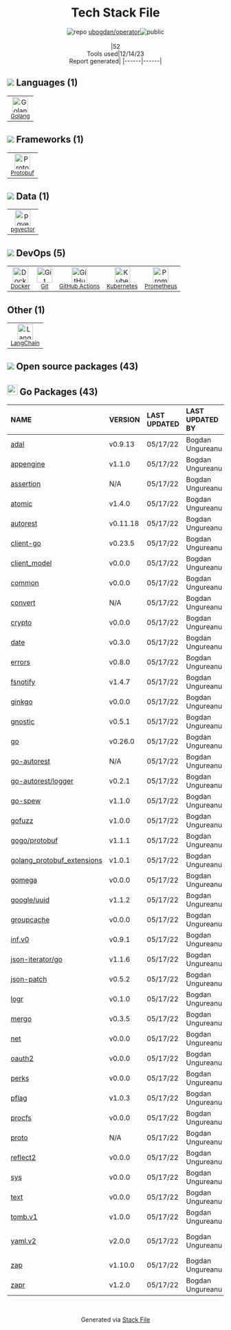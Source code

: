 <!--
&lt;--- Readme.md Snippet without images Start ---&gt;
## Tech Stack
ubogdan/operator is built on the following main stack:

- [Golang](http://golang.org/) – Languages
- [Kubernetes](http://kubernetes.io/) – Container Tools
- [Prometheus](http://prometheus.io/) – Monitoring Tools
- [Protobuf](https://developers.google.com/protocol-buffers/) – Serialization Frameworks
- [GitHub Actions](https://github.com/features/actions) – Continuous Integration
- [LangChain](https://github.com/hwchase17/langchain) – Large Language Model Tools
- [pgvector](https://github.com/pgvector/pgvector/) – Database Tools
- [Docker](https://www.docker.com/) – Virtual Machine Platforms & Containers

Full tech stack [here](/techstack.md)

&lt;--- Readme.md Snippet without images End ---&gt;

&lt;--- Readme.md Snippet with images Start ---&gt;
## Tech Stack
ubogdan/operator is built on the following main stack:

- <img width='25' height='25' src='https://img.stackshare.io/service/1005/O6AczwfV_400x400.png' alt='Golang'/> [Golang](http://golang.org/) – Languages
- <img width='25' height='25' src='https://img.stackshare.io/service/1885/21_d3cvM.png' alt='Kubernetes'/> [Kubernetes](http://kubernetes.io/) – Container Tools
- <img width='25' height='25' src='https://img.stackshare.io/service/2501/default_3cf1b307194b26782be5cb209d30360580ae5b3c.png' alt='Prometheus'/> [Prometheus](http://prometheus.io/) – Monitoring Tools
- <img width='25' height='25' src='https://img.stackshare.io/service/4393/ma2jqJKH_400x400.png' alt='Protobuf'/> [Protobuf](https://developers.google.com/protocol-buffers/) – Serialization Frameworks
- <img width='25' height='25' src='https://img.stackshare.io/service/11563/actions.png' alt='GitHub Actions'/> [GitHub Actions](https://github.com/features/actions) – Continuous Integration
- <img width='25' height='25' src='https://img.stackshare.io/service/48790/default_5b6c6b73f1ff3775c85d2a1ba954cb87e30cbf13.jpg' alt='LangChain'/> [LangChain](https://github.com/hwchase17/langchain) – Large Language Model Tools
- <img width='25' height='25' src='https://img.stackshare.io/service/109221/default_b888cdf5617d936aa6aacf130911906955508639.png' alt='pgvector'/> [pgvector](https://github.com/pgvector/pgvector/) – Database Tools
- <img width='25' height='25' src='https://img.stackshare.io/service/586/n4u37v9t_400x400.png' alt='Docker'/> [Docker](https://www.docker.com/) – Virtual Machine Platforms & Containers

Full tech stack [here](/techstack.md)

&lt;--- Readme.md Snippet with images End ---&gt;
-->
<div align="center">

# Tech Stack File
![](https://img.stackshare.io/repo.svg "repo") [ubogdan/operator](https://github.com/ubogdan/operator)![](https://img.stackshare.io/public_badge.svg "public")
<br/><br/>
|52<br/>Tools used|12/14/23 <br/>Report generated|
|------|------|
</div>

## <img src='https://img.stackshare.io/languages.svg'/> Languages (1)
<table><tr>
  <td align='center'>
  <img width='36' height='36' src='https://img.stackshare.io/service/1005/O6AczwfV_400x400.png' alt='Golang'>
  <br>
  <sub><a href="http://golang.org/">Golang</a></sub>
  <br>
  <sub></sub>
</td>

</tr>
</table>

## <img src='https://img.stackshare.io/frameworks.svg'/> Frameworks (1)
<table><tr>
  <td align='center'>
  <img width='36' height='36' src='https://img.stackshare.io/service/4393/ma2jqJKH_400x400.png' alt='Protobuf'>
  <br>
  <sub><a href="https://developers.google.com/protocol-buffers/">Protobuf</a></sub>
  <br>
  <sub></sub>
</td>

</tr>
</table>

## <img src='https://img.stackshare.io/databases.svg'/> Data (1)
<table><tr>
  <td align='center'>
  <img width='36' height='36' src='https://img.stackshare.io/service/109221/default_b888cdf5617d936aa6aacf130911906955508639.png' alt='pgvector'>
  <br>
  <sub><a href="https://github.com/pgvector/pgvector/">pgvector</a></sub>
  <br>
  <sub></sub>
</td>

</tr>
</table>

## <img src='https://img.stackshare.io/devops.svg'/> DevOps (5)
<table><tr>
  <td align='center'>
  <img width='36' height='36' src='https://img.stackshare.io/service/586/n4u37v9t_400x400.png' alt='Docker'>
  <br>
  <sub><a href="https://www.docker.com/">Docker</a></sub>
  <br>
  <sub></sub>
</td>

<td align='center'>
  <img width='36' height='36' src='https://img.stackshare.io/service/1046/git.png' alt='Git'>
  <br>
  <sub><a href="http://git-scm.com/">Git</a></sub>
  <br>
  <sub></sub>
</td>

<td align='center'>
  <img width='36' height='36' src='https://img.stackshare.io/service/11563/actions.png' alt='GitHub Actions'>
  <br>
  <sub><a href="https://github.com/features/actions">GitHub Actions</a></sub>
  <br>
  <sub></sub>
</td>

<td align='center'>
  <img width='36' height='36' src='https://img.stackshare.io/service/1885/21_d3cvM.png' alt='Kubernetes'>
  <br>
  <sub><a href="http://kubernetes.io/">Kubernetes</a></sub>
  <br>
  <sub></sub>
</td>

<td align='center'>
  <img width='36' height='36' src='https://img.stackshare.io/service/2501/default_3cf1b307194b26782be5cb209d30360580ae5b3c.png' alt='Prometheus'>
  <br>
  <sub><a href="http://prometheus.io/">Prometheus</a></sub>
  <br>
  <sub></sub>
</td>

</tr>
</table>

## Other (1)
<table><tr>
  <td align='center'>
  <img width='36' height='36' src='https://img.stackshare.io/service/48790/default_5b6c6b73f1ff3775c85d2a1ba954cb87e30cbf13.jpg' alt='LangChain'>
  <br>
  <sub><a href="https://github.com/hwchase17/langchain">LangChain</a></sub>
  <br>
  <sub></sub>
</td>

</tr>
</table>


## <img src='https://img.stackshare.io/group.svg' /> Open source packages (43)</h2>

## <img width='24' height='24' src='https://img.stackshare.io/service/21112/default_1346bbda8fe03e4dce5601323a3ca47a10c1ae36.png'/> Go Packages (43)

|NAME|VERSION|LAST UPDATED|LAST UPDATED BY|LICENSE|VULNERABILITIES|
|:------|:------|:------|:------|:------|:------|
|[adal](https://pkg.go.dev/github.com/Azure/go-autorest/autorest/adal)|v0.9.13|05/17/22|Bogdan Ungureanu |Apache-2.0|N/A|
|[appengine](https://pkg.go.dev/google.golang.org/appengine)|v1.1.0|05/17/22|Bogdan Ungureanu |Apache-2.0|N/A|
|[assertion](https://pkg.go.dev/github.com/onsi/gomega/internal/assertion)|N/A|05/17/22|Bogdan Ungureanu |MIT|N/A|
|[atomic](https://pkg.go.dev/go.uber.org/atomic)|v1.4.0|05/17/22|Bogdan Ungureanu |MIT|N/A|
|[autorest](https://pkg.go.dev/github.com/Azure/go-autorest/autorest)|v0.11.18|05/17/22|Bogdan Ungureanu |Apache-2.0|N/A|
|[client-go](https://pkg.go.dev/k8s.io/client-go)|v0.23.5|05/17/22|Bogdan Ungureanu |Apache-2.0|N/A|
|[client_model](https://pkg.go.dev/github.com/prometheus/client_model)|v0.0.0|05/17/22|Bogdan Ungureanu |Apache-2.0|N/A|
|[common](https://pkg.go.dev/github.com/prometheus/common)|v0.0.0|05/17/22|Bogdan Ungureanu |Apache-2.0|N/A|
|[convert](https://pkg.go.dev/github.com/onsi/ginkgo/ginkgo/convert)|N/A|05/17/22|Bogdan Ungureanu |MIT|N/A|
|[crypto](https://pkg.go.dev/golang.org/x/crypto)|v0.0.0|05/17/22|Bogdan Ungureanu |BSD-3-Clause|[CVE-2020-9283](https://github.com/advisories/GHSA-ffhg-7mh4-33c4) (Moderate)|
|[date](https://pkg.go.dev/github.com/Azure/go-autorest/autorest/date)|v0.3.0|05/17/22|Bogdan Ungureanu |Apache-2.0|N/A|
|[errors](https://pkg.go.dev/github.com/pkg/errors)|v0.8.0|05/17/22|Bogdan Ungureanu |BSD-2-Clause|N/A|
|[fsnotify](https://pkg.go.dev/github.com/fsnotify/fsnotify)|v1.4.7|05/17/22|Bogdan Ungureanu |BSD-3-Clause|N/A|
|[ginkgo](https://pkg.go.dev/github.com/onsi/ginkgo)|v0.0.0|05/17/22|Bogdan Ungureanu |MIT|N/A|
|[gnostic](https://pkg.go.dev/github.com/googleapis/gnostic)|v0.5.1|05/17/22|Bogdan Ungureanu |Apache-2.0|N/A|
|[go](https://pkg.go.dev/cloud.google.com/go)|v0.26.0|05/17/22|Bogdan Ungureanu |Apache-2.0|N/A|
|[go-autorest](https://pkg.go.dev/github.com/Azure/go-autorest)|N/A|05/17/22|Bogdan Ungureanu |Apache-2.0|N/A|
|[go-autorest/logger](https://pkg.go.dev/github.com/Azure/go-autorest/logger)|v0.2.1|05/17/22|Bogdan Ungureanu |Apache-2.0|N/A|
|[go-spew](https://pkg.go.dev/github.com/davecgh/go-spew)|v1.1.0|05/17/22|Bogdan Ungureanu |ISC|N/A|
|[gofuzz](https://pkg.go.dev/github.com/google/gofuzz)|v1.0.0|05/17/22|Bogdan Ungureanu |Apache-2.0|N/A|
|[gogo/protobuf](https://pkg.go.dev/github.com/gogo/protobuf)|v1.1.1|05/17/22|Bogdan Ungureanu |Other|[CVE-2021-3121](https://github.com/advisories/GHSA-c3h9-896r-86jm) (High)|
|[golang_protobuf_extensions](https://pkg.go.dev/github.com/matttproud/golang_protobuf_extensions)|v1.0.1|05/17/22|Bogdan Ungureanu |Apache-2.0|N/A|
|[gomega](https://pkg.go.dev/github.com/onsi/gomega)|v0.0.0|05/17/22|Bogdan Ungureanu |MIT|N/A|
|[google/uuid](https://pkg.go.dev/github.com/google/uuid)|v1.1.2|05/17/22|Bogdan Ungureanu |BSD-3-Clause|N/A|
|[groupcache](https://pkg.go.dev/github.com/golang/groupcache)|v0.0.0|05/17/22|Bogdan Ungureanu |Apache-2.0|N/A|
|[inf.v0](https://pkg.go.dev/gopkg.in/inf.v0)|v0.9.1|05/17/22|Bogdan Ungureanu |BSD-3-Clause|N/A|
|[json-iterator/go](https://pkg.go.dev/github.com/json-iterator/go)|v1.1.6|05/17/22|Bogdan Ungureanu |MIT|N/A|
|[json-patch](https://pkg.go.dev/github.com/evanphx/json-patch)|v0.5.2|05/17/22|Bogdan Ungureanu |BSD-3-Clause|N/A|
|[logr](https://pkg.go.dev/github.com/go-logr/logr)|v0.1.0|05/17/22|Bogdan Ungureanu |Apache-2.0|N/A|
|[mergo](https://pkg.go.dev/github.com/imdario/mergo)|v0.3.5|05/17/22|Bogdan Ungureanu |BSD-3-Clause|N/A|
|[net](https://pkg.go.dev/golang.org/x/net)|v0.0.0|05/17/22|Bogdan Ungureanu |BSD-3-Clause|N/A|
|[oauth2](https://pkg.go.dev/golang.org/x/oauth2)|v0.0.0|05/17/22|Bogdan Ungureanu |BSD-3-Clause|N/A|
|[perks](https://pkg.go.dev/github.com/beorn7/perks)|v0.0.0|05/17/22|Bogdan Ungureanu |MIT|N/A|
|[pflag](https://pkg.go.dev/github.com/spf13/pflag)|v1.0.3|05/17/22|Bogdan Ungureanu |BSD-3-Clause|N/A|
|[procfs](https://pkg.go.dev/github.com/prometheus/procfs)|v0.0.0|05/17/22|Bogdan Ungureanu |Apache-2.0|N/A|
|[proto](https://pkg.go.dev/github.com/golang/protobuf/proto)|N/A|05/17/22|Bogdan Ungureanu |BSD-3-Clause|N/A|
|[reflect2](https://pkg.go.dev/github.com/modern-go/reflect2)|v0.0.0|05/17/22|Bogdan Ungureanu |Apache-2.0|N/A|
|[sys](https://pkg.go.dev/golang.org/x/sys)|v0.0.0|05/17/22|Bogdan Ungureanu |BSD-3-Clause|N/A|
|[text](https://pkg.go.dev/golang.org/x/text)|v0.0.0|05/17/22|Bogdan Ungureanu |BSD-3-Clause|N/A|
|[tomb.v1](https://pkg.go.dev/gopkg.in/tomb.v1)|v1.0.0|05/17/22|Bogdan Ungureanu |N/A|N/A|
|[yaml.v2](https://pkg.go.dev/gopkg.in/yaml.v2)|v2.0.0|05/17/22|Bogdan Ungureanu |LGPL-3.0|[CVE-2019-11254](https://github.com/advisories/GHSA-wxc4-f4m6-wwqv) (Moderate)|
|[zap](https://pkg.go.dev/go.uber.org/zap)|v1.10.0|05/17/22|Bogdan Ungureanu |MIT|N/A|
|[zapr](https://pkg.go.dev/github.com/go-logr/zapr)|v1.2.0|05/17/22|Bogdan Ungureanu |Apache-2.0|N/A|

<br/>
<div align='center'>

Generated via [Stack File](https://github.com/marketplace/stack-file)
